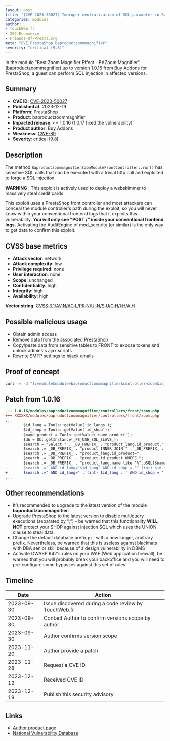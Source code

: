 ```yaml
---
layout: post
title: "[CVE-2023-50027] Improper neutralization of SQL parameter in Buy Addons - Best Zoom Magnifier Effect - BAZoom Magnifier module for PrestaShop"
categories: modules
author:
- TouchWeb.fr
- 202 Ecommerce
- Friends-Of-Presta.org
meta: "CVE,PrestaShop,baproductzoommagnifier"
severity: "critical (9.8)"
---
```


In the module "Best Zoom Magnifier Effect - BAZoom Magnifier" (baproductzoommagnifier) up to version 1.0.16 from Buy Addons for PrestaShop, a guest can perform SQL injection in affected versions.

## Summary

* **CVE ID**: [CVE-2023-50027](https://cve.mitre.org/cgi-bin/cvename.cgi?name=CVE-2023-50027)
* **Published at**: 2023-12-19
* **Platform**: PrestaShop
* **Product**: baproductzoommagnifier
* **Impacted release**: <= 1.0.16 (1.0.17 fixed the vulnerability)
* **Product author**: Buy Addons
* **Weakness**: [CWE-89](https://cwe.mitre.org/data/definitions/89.html)
* **Severity**: critical (9.8)

## Description

The method `BaproductzoommagnifierZoomModuleFrontController::run()` has sensitive SQL calls that can be executed with a trivial http call and exploited to forge a SQL injection.

**WARNING** : This exploit is actively used to deploy a webskimmer to massively steal credit cards.

This exploit uses a PrestaShop front controller and most attackers can conceal the module controller's path during the exploit, so you will never know within your conventional frontend logs that it exploits this vulnerability. **You will only see "POST /" inside your conventional frontend logs.** Activating the AuditEngine of mod_security (or similar) is the only way to get data to confirm this exploit.

## CVSS base metrics

* **Attack vector**: network
* **Attack complexity**: low
* **Privilege required**: none
* **User interaction**: none
* **Scope**: unchanged
* **Confidentiality**: high
* **Integrity**: high
* **Availability**: high

**Vector string**: [CVSS:3.1/AV:N/AC:L/PR:N/UI:N/S:U/C:H/I:H/A:H](https://nvd.nist.gov/vuln-metrics/cvss/v3-calculator?vector=AV:N/AC:L/PR:N/UI:N/S:U/C:H/I:H/A:H)

## Possible malicious usage

* Obtain admin access
* Remove data from the associated PrestaShop
* Copy/paste data from sensitive tables to FRONT to expose tokens and unlock admins's ajax scripts
* Rewrite SMTP settings to hijack emails


## Proof of concept

```bash
curl -v -d "fc=module&module=baproductzoommagnifier&controller=zoom&id_langs=1';select(0x73656C65637420736C656570283432293B)INTO@a;prepare`b`from@a;execute`b`;--" 'https://preprod.X/'
```

## Patch from 1.0.16

```diff
--- 1.0.16/modules/baproductzoommagnifier/controllers/front/zoom.php
+++ XXXXXX/modules/baproductzoommagnifier/controllers/front/zoom.php
...
        $id_lang = Tools::getValue('id_langs');
        $id_shop = Tools::getValue('id_shop');
        $name_product = Tools::getValue('name_product');
        $db = Db::getInstance(_PS_USE_SQL_SLAVE_);
        $search = "Select " . _DB_PREFIX_ . "product_lang.id_product," . _DB_PREFIX_ . "product_lang.name from ";
        $search .= _DB_PREFIX_ . "product INNER JOIN " . _DB_PREFIX_ . "product_lang ON " ;
        $search .= _DB_PREFIX_ . "product_lang.id_product=";
        $search .= _DB_PREFIX_ . "product.id_product WHERE ";
        $search .= _DB_PREFIX_ . "product_lang.name like '%".pSQL($name_product)."%'";
-       $search .=" AND id_lang='$id_lang' AND id_shop = '".(int) $id_shop."'";
+       $search .=" AND id_lang=' . (int) $id_lang . ' AND id_shop = ' . (int) $id_shop . '";
...
```

## Other recommendations

* It’s recommended to upgrade to the latest version of the module **baproductzoommagnifier**.
* Upgrade PrestaShop to the latest version to disable multiquery executions (separated by “;”) - be warned that this functionality **WILL NOT** protect your SHOP against injection SQL which uses the UNION clause to steal data.
* Change the default database prefix `ps_` with a new longer, arbitrary prefix. Nevertheless, be warned that this is useless against blackhats with DBA senior skill because of a design vulnerability in DBMS
* Activate OWASP 942's rules on your WAF (Web application firewall), be warned that you will probably break your backoffice and you will need to pre-configure some bypasses against this set of rules.

## Timeline

| Date | Action |
|--|--|
| 2023-09-30 | Issue discovered during a code review by [TouchWeb.fr](https://www.touchweb.fr) |
| 2023-09-30 | Contact Author to confirm versions scope by author |
| 2023-09-30 | Author confirms version scope |
| 2023-11-20 | Author provide a patch |
| 2023-11-28 | Request a CVE ID |
| 2023-12-12 | Received CVE ID |
| 2023-12-19 | Publish this security advisory |

## Links

* [Author product page](https://buy-addons.com/store/prestashop/module/product-page/best-zoom-magnifier-effect-bazoom-magnifier.html)
* [National Vulnerability Database](https://nvd.nist.gov/vuln/detail/CVE-2023-50027)
